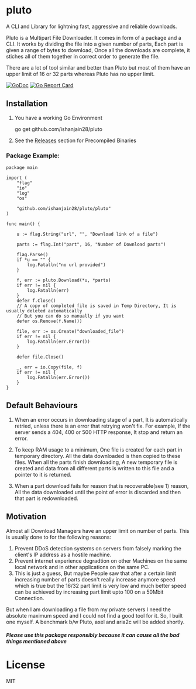 # pluto
A CLI and Library for lightning fast, aggressive and reliable downloads. 

Pluto is a Multipart File Downloader. It comes in form of a package and a CLI. It works by dividing the file into a given number of parts, Each part is given a range of bytes to download, Once all the downloads are complete, it stiches all of them together in correct order to generate the file.

There are a lot of tool similar and better than Pluto but most of them have an upper limit of 16 or 32 parts whereas Pluto has no upper limit.

[![GoDoc](https://godoc.org/github.com/ishanjain28/pluto/pluto?status.svg)](https://godoc.org/github.com/ishanjain28/pluto/pluto) 
[![Go Report Card](https://goreportcard.com/badge/github.com/ishanjain28/pluto)](https://goreportcard.com/report/github.com/ishanjain28/pluto)

## Installation

1. You have a working Go Environment

    go get github.com/ishanjain28/pluto

2. See the [Releases](https://github.com/ishanjain28/pluto/releases) section for Precompiled Binaries

### Package Example:

    package main

    import (
	    "flag"
	    "io"
	    "log"
	    "os"

        "github.com/ishanjain28/pluto/pluto"
    )

    func main() {

	    u := flag.String("url", "", "Download link of a file")

	    parts := flag.Int("part", 16, "Number of Download parts")

	    flag.Parse()
	    if *u == "" {
    		log.Fatalln("no url provided")
	    }

	    f, err := pluto.Download(*u, *parts)
	    if err != nil {
		    log.Fatalln(err)
    	}
    	defer f.Close()
	    // A copy of completed file is saved in Temp Directory, It is usually deleted automatically
	    // But you can do so manually if you want
	    defer os.Remove(f.Name())

	    file, err := os.Create("downloaded_file")
	    if err != nil {
    		log.Fatalln(err.Error())
	    }

	    defer file.Close()

	    _, err = io.Copy(file, f)
	    if err != nil {
            log.Fatalln(err.Error())
	    }
    }




## Default Behaviours

1. When an error occurs in downloading stage of a part, It is automatically retried, unless there is an error that retrying won't fix. For example, If the server sends a 404, 400 or 500 HTTP response, It stop and return an error.

2. To keep RAM usage to a minimum, One file is created for each part in temporary directory. All the data downloaded is then copied to these files. When all the parts finish downloading, A new temporary file is created and data from all different parts is written to this file and a pointer to it is returned.

3. When a part download fails for reason that is recoverable(see 1) reason, All the data downloaded until the point of error is discarded and then that part is redownloaded.


## Motivation

Almost all Download Managers have an upper limit on number of parts. This is usually done to for the following reasons:

1. Prevent DDoS detection systems on servers from falsely marking the client's IP address as a hostile machine.
2. Prevent internet experience degradtion on other Machines on the same local network and in other applications on the same PC.
3. This is just a guess, But maybe People saw that after a certain limit increasing number of parts doesn't really increase anymore speed which is true but the 16/32 part limit is very low and much better speed can be achieved by increasing part limit upto 100 on a 50Mbit Connection.

But when I am downloading a file from my private servers I need the absolute maximum speed and I could not find a good tool for it. So, I built one myself. A benchmark b/w Pluto, axel and aria2c will be added shortly. 


##### Please use this package responsibly because it can cause all the bad things mentioned above

# License 

MIT